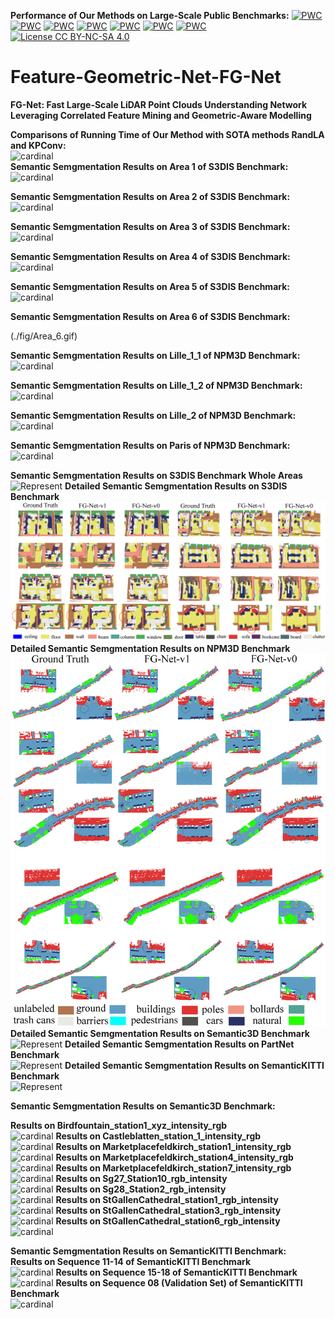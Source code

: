 **Performance of Our Methods on Large-Scale Public Benchmarks:**
[![PWC](https://img.shields.io/endpoint.svg?url=https://paperswithcode.com/badge/fg-net-fast-large-scale-lidar-point/lidar-semantic-segmentation-on-paris-lille-3d)](https://paperswithcode.com/sota/lidar-semantic-segmentation-on-paris-lille-3d?p=fg-net-fast-large-scale-lidar-point)
[![PWC](https://img.shields.io/endpoint.svg?url=https://paperswithcode.com/badge/fg-net-fast-large-scale-lidar-point/semantic-segmentation-on-semantic3d)](https://paperswithcode.com/sota/semantic-segmentation-on-semantic3d?p=fg-net-fast-large-scale-lidar-point)
[![PWC](https://img.shields.io/endpoint.svg?url=https://paperswithcode.com/badge/fg-net-fast-large-scale-lidar-point/3d-semantic-segmentation-on-semantickitti)](https://paperswithcode.com/sota/3d-semantic-segmentation-on-semantickitti?p=fg-net-fast-large-scale-lidar-point)
[![PWC](https://img.shields.io/endpoint.svg?url=https://paperswithcode.com/badge/fg-net-fast-large-scale-lidar-point/semantic-segmentation-on-scannet)](https://paperswithcode.com/sota/semantic-segmentation-on-scannet?p=fg-net-fast-large-scale-lidar-point)
[![PWC](https://img.shields.io/endpoint.svg?url=https://paperswithcode.com/badge/fg-net-fast-large-scale-lidar-point/3d-part-segmentation-on-shapenet-part)](https://paperswithcode.com/sota/3d-part-segmentation-on-shapenet-part?p=fg-net-fast-large-scale-lidar-point)
[![PWC](https://img.shields.io/endpoint.svg?url=https://paperswithcode.com/badge/fg-net-fast-large-scale-lidar-point/semantic-segmentation-on-s3dis)](https://paperswithcode.com/sota/semantic-segmentation-on-s3dis?p=fg-net-fast-large-scale-lidar-point)
[![PWC](https://img.shields.io/endpoint.svg?url=https://paperswithcode.com/badge/fg-net-fast-large-scale-lidar-point/3d-point-cloud-classification-on-modelnet40)](https://paperswithcode.com/sota/3d-point-cloud-classification-on-modelnet40?p=fg-net-fast-large-scale-lidar-point)
[![License CC BY-NC-SA 4.0](https://img.shields.io/badge/license-CC4.0-blue.svg)](https://creativecommons.org/licenses/by-nc-sa/4.0/legalcode)
# Feature-Geometric-Net-FG-Net
**FG-Net: Fast Large-Scale LiDAR Point Clouds Understanding Network Leveraging Correlated Feature Mining and Geometric-Aware Modelling**

**Comparisons of Running Time of Our Method with SOTA methods RandLA and KPConv:**<br />
![cardinal](./fig/Sequence_12.gif) <br />
**Semantic Semgmentation Results on Area 1 of S3DIS Benchmark:**<br />
![cardinal](./fig/Area_1.gif) 

**Semantic Semgmentation Results on Area 2 of S3DIS Benchmark:**<br />
![cardinal](./fig/Area_2.gif)

**Semantic Semgmentation Results on Area 3 of S3DIS Benchmark:**<br />
![cardinal](./fig/Area_3.gif) 

**Semantic Semgmentation Results on Area 4 of S3DIS Benchmark:**<br />
![cardinal](./fig/Area_4.gif) 

**Semantic Semgmentation Results on Area 5 of S3DIS Benchmark:**<br />
![cardinal](./fig/Area_5.gif) 

**Semantic Semgmentation Results on Area 6 of S3DIS Benchmark:**<br />

(./fig/Area_6.gif) 


**Semantic Semgmentation Results on Lille_1_1 of NPM3D Benchmark:**<br />
![cardinal](./fig/Lille_1_1.gif) 

**Semantic Semgmentation Results on Lille_1_2 of NPM3D Benchmark:**<br />
![cardinal](./fig/Lille_1_2.gif) 

**Semantic Semgmentation Results on Lille_2 of NPM3D Benchmark:**<br />
![cardinal](./fig/Lille_2.gif) 

**Semantic Semgmentation Results on Paris of NPM3D Benchmark:**<br />
![cardinal](./fig/Paris.gif) 

**Semantic Semgmentation Results on S3DIS Benchmark Whole Areas**<br />
![Represent](./fig/s3dis_results_whole.png)
**Detailed Semantic Semgmentation Results on S3DIS Benchmark**<br />
![Represent](./fig/s3dis_results_detailed.png)
**Detailed Semantic Semgmentation Results on NPM3D Benchmark**<br />
![Represent](./fig/NPM3D_results.png)
**Detailed Semantic Semgmentation Results on Semantic3D Benchmark**<br />
![Represent](./fig/semantic3d_final_result.png)
**Detailed Semantic Semgmentation Results on PartNet Benchmark**<br />
![Represent](./fig/PartNet_results_2.png)
**Detailed Semantic Semgmentation Results on SemanticKITTI Benchmark**<br />
![Represent](./fig/semantic_kitti_results.png)

**Semantic Semgmentation Results on Semantic3D Benchmark:**<br />

**Results on Birdfountain_station1_xyz_intensity_rgb**<br />
![cardinal](./fig/Birdfountain_station1_xyz_intensity_rgb.gif) 
**Results on Castleblatten_station_1_intensity_rgb**<br />
![cardinal](./fig/Castleblatten_station_1_intensity_rgb.gif) 
**Results on Marketplacefeldkirch_station1_intensity_rgb**<br />
![cardinal](./fig/Marketplacefeldkirch_station1_intensity_rgb.gif) 
**Results on Marketplacefeldkirch_station4_intensity_rgb**<br />
![cardinal](./fig/Marketplacefeldkirch_station4_intensity_rgb.gif) 
**Results on Marketplacefeldkirch_station7_intensity_rgb**<br />
![cardinal](./fig/Marketplacefeldkirch_station7_intensity_rgb.gif) 
**Results on Sg27_Station10_rgb_intensity**<br />
![cardinal](./fig/Sg27_Station10_rgb_intensity-reduced.gif) 
**Results on Sg28_Station2_rgb_intensity**<br />
![cardinal](./fig/Sg28_Station2_rgb_intensity-reduced.gif)
**Results on StGallenCathedral_station1_rgb_intensity**<br />
![cardinal](./fig/StGallenCathedral_station1_rgb_intensity.gif)
**Results on StGallenCathedral_station3_rgb_intensity**<br />
![cardinal](./fig/StGallenCathedral_station3_rgb_intensity.gif)
**Results on StGallenCathedral_station6_rgb_intensity**<br />
![cardinal](./fig/StGallenCathedral_station6_rgb_intensity.gif)


**Semantic Semgmentation Results on SemanticKITTI Benchmark:**<br />
**Results on Sequence 11-14 of SemanticKITTI Benchmark**<br />
![cardinal](./fig/Semantic-KITTI_11_14.gif)
**Results on Sequence 15-18 of SemanticKITTI Benchmark**<br />
![cardinal](./fig/Semantic-KITTI_15_18.gif)
**Results on Sequence 08 (Validation Set) of SemanticKITTI Benchmark**<br />
![cardinal](./fig/Semantic-KITTI_08.gif)
